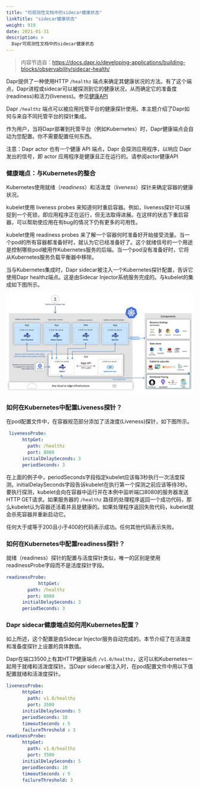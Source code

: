 ```yaml
---
title: "可观测性文档中的sidecar健康状态"
linkTitle: "sidecar健康状态"
weight: 919
date: 2021-01-31
description: >
  Dapr可观测性文档中的sidecar健康状态
---
```



> 内容节选自：https://docs.dapr.io/developing-applications/building-blocks/observability/sidecar-health/

Dapr提供了一种使用HTTP `/healthz` 端点来确定其健康状况的方法。有了这个端点，Dapr进程或sidecar可以被探测到它的健康状况，从而确定它的准备度(readiness)和活力(liveness)。参见[健康API](https://docs.dapr.io/reference/api/health_api/)

Dapr `/healthz` 端点可以被应用托管平台的健康探针使用。本主题介绍了Dapr如何与来自不同托管平台的探针集成。

作为用户，当将Dapr部署到托管平台（例如Kubernetes）时，Dapr健康端点会自动为您配置。你不需要配置任何东西。

注意：Dapr actor 也有一个健康 API 端点，Dapr 会探测应用程序，以响应 Dapr 发出的信号，即 actor 应用程序是健康且正在运行的。请参阅actor健康API

### 健康端点：与Kubernetes的整合

Kubernetes使用就绪（*readiness*）和活泼度（*liveness*）探针来确定容器的健康状况。

kubelet使用 liveness probes 来知道何时重启容器。例如，liveness探针可以捕捉到一个死锁，即应用程序正在运行，但无法取得进展。在这样的状态下重启容器，可以帮助使应用在有bug的情况下仍有更多的可用性。

kubelet使用 readiness probes 来了解一个容器何时准备好开始接受流量。当一个pod的所有容器都准备好时，就认为它已经准备好了。这个就绪信号的一个用途是控制哪些pod被用作Kubernetes服务的后端。当一个pod没有准备好时，它将从Kubernetes服务负载平衡器中移除。

当与Kubernetes集成时，Dapr sidecar被注入一个Kubernetes探针配置，告诉它使用Dapr healthz端点。这是由Sidecar Injector系统服务完成的。与kubelet的集成如下图所示。

![](images/security-mTLS-dapr-system-services.png)

### 如何在Kubernetes中配置Liveness探针？

在pod配置文件中，在容器规范部分添加了活泼度(Liveness)探针，如下图所示。

```yaml
 livenessProbe:
      httpGet:
        path: /healthz
        port: 8080
      initialDelaySeconds: 3
      periodSeconds: 3
```

在上面的例子中，periodSeconds字段指定kubelet应该每3秒执行一次活度探测。initialDelaySeconds字段告诉kubelet在执行第一个探测之前应该等待3秒。要执行探测，kubelet会向在容器中运行并在本例中监听端口8080的服务器发送HTTP GET请求。如果服务器的 `/healthz` 路径的处理程序返回一个成功代码，那么kubelet认为容器还活着并且是健康的。如果处理程序返回失败代码，kubelet就会杀死容器并重新启动它。

任何大于或等于200且小于400的代码表示成功。任何其他代码表示失败。

### 如何在Kubernetes中配置readiness探针？

就绪（readiness）探针的配置与活度探针类似，唯一的区别是使用readinessProbe字段而不是活度探针字段。

```yaml
readinessProbe:
			httpGet:
        path: /healthz
        port: 8080
      initialDelaySeconds: 3
      periodSeconds: 3
```

### Dapr sidecar健康端点如何用Kubernetes配置？

如上所述，这个配置是由Sidecar Injector服务自动完成的。本节介绍了在活泼度和准备度探针上设置的具体数值。

Dapr在端口3500上有其HTTP健康端点 `/v1.0/healthz`，这可以和Kubernetes一起用于就绪和活泼度探针。当Dapr sidecar被注入时，在pod配置文件中用以下值配置就绪和活泼度探针。

```yaml
livenessProbe:
      httpGet:
        path: v1.0/healthz
        port: 3500
      initialDelaySeconds: 5
      periodSeconds: 10
      timeoutSeconds : 5
      failureThreshold : 3
readinessProbe:
      httpGet:
        path: v1.0/healthz
        port: 3500
      initialDelaySeconds: 5
      periodSeconds: 10
      timeoutSeconds : 5
      failureThreshold: 3
```